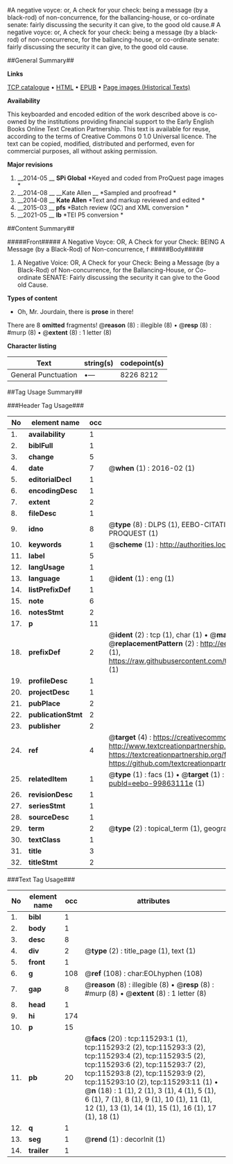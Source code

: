 #A negative voyce: or, A check for your check: being a message (by a black-rod) of non-concurrence, for the ballancing-house, or co-ordinate senate: fairly discussing the security it can give, to the good old cause.#
A negative voyce: or, A check for your check: being a message (by a black-rod) of non-concurrence, for the ballancing-house, or co-ordinate senate: fairly discussing the security it can give, to the good old cause.

##General Summary##

**Links**

[TCP catalogue](http://www.ota.ox.ac.uk/tcp/)  • 
[HTML](http://tei.it.ox.ac.uk/tcp/Texts-HTML/free/A89/A89891.html)  • 
[EPUB](http://tei.it.ox.ac.uk/tcp/Texts-EPUB/free/A89/A89891.epub) • 
[Page images (Historical Texts)](https://historicaltexts.jisc.ac.uk/eebo-99863111e)

**Availability**

This keyboarded and encoded edition of the work described above is co-owned by the
    institutions providing financial support to the Early English Books Online Text Creation
    Partnership. This text is available for reuse, according to the terms of  Creative Commons 0 1.0 Universal
    licence. The text can be copied, modified, distributed and performed, even for commercial
    purposes, all without asking permission.

**Major revisions**

1. __2014-05 __ __SPi Global__ *Keyed and coded from ProQuest page images *
1. __2014-08 __ __Kate Allen __ *Sampled and proofread *
1. __2014-08 __ __Kate Allen__ *Text and markup reviewed and edited *
1. __2015-03 __ __pfs__ *Batch review (QC) and XML conversion *
1. __2021-05 __ __lb__ *TEI P5 conversion *

##Content Summary##

#####Front#####
A Negative Voyce: OR, A Check for your Check: BEING A Message (by a Black-Rod) of Non-concurrence, f
#####Body#####

1. A Negative Voice: OR, A Check for your Check: Being a Message (by a Black-Rod) of Non-concurrence, for the Ballancing-House, or Co-ordinate SENATE: Fairly discussing the security it can give to the Good old Cause.

**Types of content**

  * Oh, Mr. Jourdain, there is **prose** in there!

There are 8 **omitted** fragments! 
 @__reason__ (8) : illegible (8)  •  @__resp__ (8) : #murp (8)  •  @__extent__ (8) : 1 letter (8)

**Character listing**


|Text|string(s)|codepoint(s)|
|---|---|---|
|General Punctuation|•—|8226 8212|

##Tag Usage Summary##

###Header Tag Usage###

|No|element name|occ|attributes|
|---|---|---|---|
|1.|__availability__|1||
|2.|__biblFull__|1||
|3.|__change__|5||
|4.|__date__|7| @__when__ (1) : 2016-02 (1)|
|5.|__editorialDecl__|1||
|6.|__encodingDesc__|1||
|7.|__extent__|2||
|8.|__fileDesc__|1||
|9.|__idno__|8| @__type__ (8) : DLPS (1), EEBO-CITATION (1), VID (1), EEBO-PROQUEST (1), STC (3), PROQUEST (1)|
|10.|__keywords__|1| @__scheme__ (1) : http://authorities.loc.gov/ (1)|
|11.|__label__|5||
|12.|__langUsage__|1||
|13.|__language__|1| @__ident__ (1) : eng (1)|
|14.|__listPrefixDef__|1||
|15.|__note__|6||
|16.|__notesStmt__|2||
|17.|__p__|11||
|18.|__prefixDef__|2| @__ident__ (2) : tcp (1), char (1)  •  @__matchPattern__ (2) : ([0-9\-]+):([0-9IVX]+) (1), (.+) (1)  •  @__replacementPattern__ (2) : http://eebo.chadwyck.com/downloadtiff?vid=$1&page=$2 (1), https://raw.githubusercontent.com/textcreationpartnership/Texts/master/tcpchars.xml#$1 (1)|
|19.|__profileDesc__|1||
|20.|__projectDesc__|1||
|21.|__pubPlace__|2||
|22.|__publicationStmt__|2||
|23.|__publisher__|2||
|24.|__ref__|4| @__target__ (4) : https://creativecommons.org/publicdomain/zero/1.0/ (1), http://www.textcreationpartnership.org/docs/. (1), https://textcreationpartnership.org/faq/#faq05 (1), https://github.com/textcreationpartnership (1)|
|25.|__relatedItem__|1| @__type__ (1) : facs (1)  •  @__target__ (1) : https://data.historicaltexts.jisc.ac.uk/view?pubId=eebo-99863111e (1)|
|26.|__revisionDesc__|1||
|27.|__seriesStmt__|1||
|28.|__sourceDesc__|1||
|29.|__term__|2| @__type__ (2) : topical_term (1), geographic_name (1)|
|30.|__textClass__|1||
|31.|__title__|3||
|32.|__titleStmt__|2||


###Text Tag Usage###

|No|element name|occ|attributes|
|---|---|---|---|
|1.|__bibl__|1||
|2.|__body__|1||
|3.|__desc__|8||
|4.|__div__|2| @__type__ (2) : title_page (1), text (1)|
|5.|__front__|1||
|6.|__g__|108| @__ref__ (108) : char:EOLhyphen (108)|
|7.|__gap__|8| @__reason__ (8) : illegible (8)  •  @__resp__ (8) : #murp (8)  •  @__extent__ (8) : 1 letter (8)|
|8.|__head__|1||
|9.|__hi__|174||
|10.|__p__|15||
|11.|__pb__|20| @__facs__ (20) : tcp:115293:1 (1), tcp:115293:2 (2), tcp:115293:3 (2), tcp:115293:4 (2), tcp:115293:5 (2), tcp:115293:6 (2), tcp:115293:7 (2), tcp:115293:8 (2), tcp:115293:9 (2), tcp:115293:10 (2), tcp:115293:11 (1)  •  @__n__ (18) : 1 (1), 2 (1), 3 (1), 4 (1), 5 (1), 6 (1), 7 (1), 8 (1), 9 (1), 10 (1), 11 (1), 12 (1), 13 (1), 14 (1), 15 (1), 16 (1), 17 (1), 18 (1)|
|12.|__q__|1||
|13.|__seg__|1| @__rend__ (1) : decorInit (1)|
|14.|__trailer__|1||
